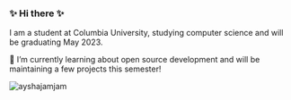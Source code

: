 ### ✨ Hi there ✨

I am a student at Columbia University, studying computer science and will be graduating May 2023.

🌱 I’m currently learning about open source development and will be maintaining a few projects this semester!

<p align="left"> <img src="https://komarev.com/ghpvc/?username=ayshajamjam&label=Profile%20views&color=0e75b6&style=flat" alt="ayshajamjam" /> </p>
